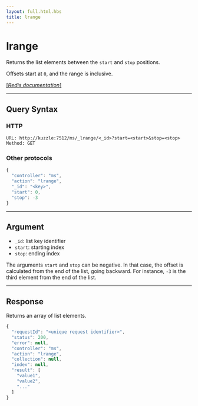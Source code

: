 ```yaml
---
layout: full.html.hbs
title: lrange
---
```


# lrange

<SinceBadge version="1.0.0" />

Returns the list elements between the `start` and `stop` positions.

Offsets start at `0`, and the range is inclusive.

[[_Redis documentation_]](https://redis.io/commands/lrange)

---

## Query Syntax

### HTTP

```http
URL: http://kuzzle:7512/ms/_lrange/<_id>?start=<start>&stop=<stop>
Method: GET
```

### Other protocols

```js
{
  "controller": "ms",
  "action": "lrange",
  "_id": "<key>",
  "start": 0,
  "stop": -3
}
```

---

## Argument

- `_id`: list key identifier
- `start`: starting index
- `stop`: ending index

The arguments `start` and `stop` can be negative. In that case, the offset is calculated from the end of the list, going backward. For instance, `-3` is the third element from the end of the list.

---

## Response

Returns an array of list elements.

```javascript
{
  "requestId": "<unique request identifier>",
  "status": 200,
  "error": null,
  "controller": "ms",
  "action": "lrange",
  "collection": null,
  "index": null,
  "result": [
    "value1",
    "value2",
    "..."
  ]
}
```
